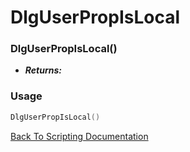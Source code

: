 # DlgUserPropIsLocal

### DlgUserPropIsLocal()
- ***Returns:*** 

### Usage

```Lua
DlgUserPropIsLocal()
```


[Back To Scripting Documentation](../README.md)
